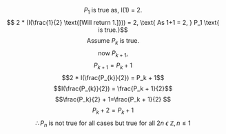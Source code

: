 $$P_1 \text{ is true as, I(1) = 2.} $$
$$ 2 * (I(\frac{1}{2} \text{[Will return 1.]})) = 2, \text{ As 1+1 = 2, } P_1 \text{ is true.}$$
$$ \text{Assume } P_k \text{ is true.}$$
$$\text{now } P_{k+1},$$
$$ P_{k+1} = P_k + 1 $$
$$2 * I(\frac{P_{k}}{2}) = P_k + 1$$
$$I(\frac{P_{k}}{2}) = \frac{P_k + 1}{2}$$
$$\frac{P_k}{2} + 1=\frac{P_k + 1}{2} $$
$$P_{k} + 2=P_k + 1 $$
$$\therefore P_n\text{ is not true for all cases but true for all}  \text{ }2n\text{ } \epsilon \text{ } \mathbb{Z}, n \leq 1$$
